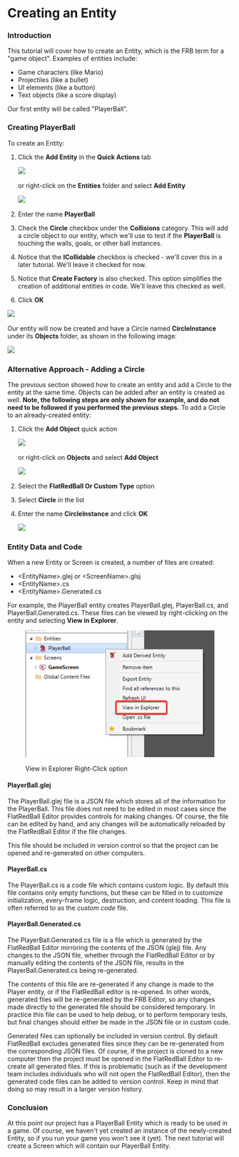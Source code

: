 # Creating an Entity

### Introduction

This tutorial will cover how to create an Entity, which is the FRB term for a "game object". Examples of entities include:

* Game characters (like Mario)
* Projectiles (like a bullet)
* UI elements (like a button)
* Text objects (like a score display)

Our first entity will be called "PlayerBall".

### Creating PlayerBall

To create an Entity:

1.  Click the **Add Entity** in the **Quick Actions** tab

    ![](../../media/2022-01-img\_61d3125436c42.png)

    or right-click on the **Entities** folder and select **Add Entity**

    ![](../../media/2022-01-img\_61d312843f359.png)
2. Enter the name **PlayerBall**
3. Check the **Circle** checkbox under the **Collisions** category. This will add a circle object to our entity, which we'll use to test if the **PlayerBall** is touching the walls, goals, or other ball instances.
4. Notice that the **ICollidable** checkbox is checked - we'll cover this in a later tutorial. We'll leave it checked for now.
5. Notice that **Create Factory** is also checked. This option simplifies the creation of additional entities in code. We'll leave this checked as well.
6. Click **OK**

![](../../media/2022-01-img\_61d312b26d918.png)

Our entity will now be created and have a Circle named **CircleInstance** under its **Objects** folder, as shown in the following image:

![](../../media/2022-01-img\_61d312e83c316.png)

### Alternative Approach - Adding a Circle

The previous section showed how to create an entity and add a Circle to the entity at the same time. Objects can be added after an entity is created as well. **Note, the following steps are only shown for example, and do not need to be followed if you performed the previous steps.** To add a Circle to an already-created entity:

1.  Click the **Add Object** quick action

    ![](../../media/2022-01-img\_61d3133fc9c72.png)

    or right-click on **Objects** and select **Add Object**

    ![](../../media/2022-01-img\_61d31363d6568.png)
2. Select the **FlatRedBall Or Custom Type** option
3. Select **Circle** in the list
4.  Enter the name **CircleInstance** and click **OK**

    ![](../../media/2022-01-img\_61d313aa162c3.png)

### Entity Data and Code

When a new Entity or Screen is created, a number of files are created:

* \<EntityName>.glej or \<ScreenName>.glsj
* \<EntityName>.cs
* \<EntityName>.Generated.cs

For example, the PlayerBall entity creates PlayerBall.glej, PlayerBall.cs, and PlayerBall.Generated.cs. These files can be viewed by right-clicking on the entity and selecting **View in Explorer**.

<figure><img src="../../.gitbook/assets/image (10).png" alt=""><figcaption><p>View in Explorer Right-Click option</p></figcaption></figure>

#### PlayerBall.glej

The PlayerBall.glej file is a JSON file which stores all of the information for the PlayerBall. This file does not need to be edited in most cases since the FlatRedBall Editor provides controls for making changes. Of course, the file can be edited by hand, and any changes will be automatically reloaded by the FlatRedBall Editor if the file changes.

This file should be included in version control so that the project can be opened and re-generated on other computers.

#### PlayerBall.cs

The PlayerBall.cs is a code file which contains custom logic. By default this file contains only empty functions, but these can be filled in to customize initialization, every-frame logic, destruction, and content loading. This file is often referred to as the _custom code_ file.

#### PlayerBall.Generated.cs

The PlayerBall.Generated.cs file is a file which is generated by the FlatRedBall Editor mirroring the contents of the JSON (glej) file. Any changes to the JSON file, whether through the FlatRedBall Editor or by manually editing the contents of the JSON file, results in the PlayerBall.Generated.cs being re-generated.

The contents of this file are re-generated if any change is made to the Player entity, or if the FlatRedBall editor is re-opened. In other words, generated files will be re-generated by the FRB Editor, so any changes made directly to the generated file should be considered temporary. In practice this file can be used to help debug, or to perform temporary tests, but final changes should either be made in the JSON file or in custom code.

Generated files can optionally be included in version control. By default FlatRedBall excludes generated files since they can be re-generated from the corresponding JSON files. Of course, if the project is cloned to a new computer then the project must be opened in the FlatRedBall Editor to re-create all generated files. If this is problematic (such as if the development team includes individuals who will not open the FlatRedBall Editor), then the generated code files can be added to version control. Keep in mind that doing so may result in a larger version history.

### Conclusion

At this point our project has a PlayerBall Entity which is ready to be used in a game. Of course, we haven't yet created an instance of the newly-created Entity, so if you run your game you won't see it (yet). The next tutorial will create a Screen which will contain our PlayerBall Entity.
